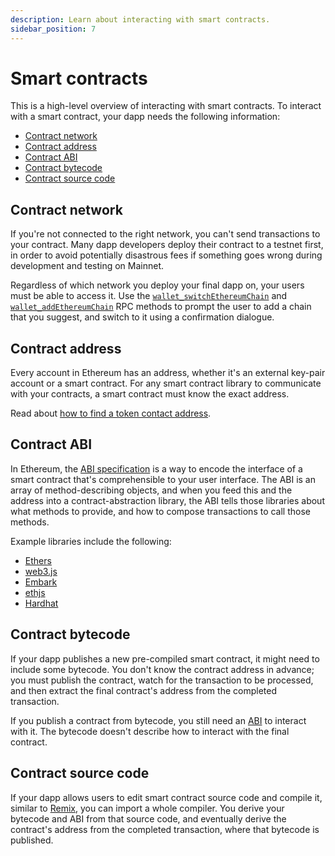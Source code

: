 ```yaml
---
description: Learn about interacting with smart contracts.
sidebar_position: 7
---
```


# Smart contracts

This is a high-level overview of interacting with smart contracts.
To interact with a smart contract, your dapp needs the following information:

- [Contract network](#contract-network)
- [Contract address](#contract-address)
- [Contract ABI](#contract-abi)
- [Contract bytecode](#contract-bytecode)
- [Contract source code](#contract-source-code)

## Contract network

If you're not connected to the right network, you can't send transactions to your contract.
Many dapp developers deploy their contract to a testnet first, in order to avoid potentially
disastrous fees if something goes wrong during development and testing on Mainnet.

Regardless of which network you deploy your final dapp on, your users must be able to access it.
Use the [`wallet_switchEthereumChain`](/wallet/reference/wallet_switchethereumchain) and
[`wallet_addEthereumChain`](/wallet/reference/wallet_addethereumchain) RPC methods to prompt
the user to add a chain that you suggest, and switch to it using a confirmation dialogue.

## Contract address

Every account in Ethereum has an address, whether it's an external key-pair account or a smart contract.
For any smart contract library to communicate with your contracts, a smart contract must know the exact address.

Read about
[how to find a token contact address](https://metamask.zendesk.com/hc/en-us/articles/360059683451-How-to-view-or-add-custom-token-contract-address).

## Contract ABI

In Ethereum, the [ABI specification](https://solidity.readthedocs.io/en/develop/abi-spec.html) is a
way to encode the interface of a smart contract that's comprehensible to your user interface.
The ABI is an array of method-describing objects, and when you feed this and the address into a
contract-abstraction library, the ABI tells those libraries about what methods to provide, and
how to compose transactions to call those methods.

Example libraries include the following:

- [Ethers](https://www.npmjs.com/package/ethers)
- [web3.js](https://www.npmjs.com/package/web3)
- [Embark](https://framework.embarklabs.io/)
- [ethjs](https://www.npmjs.com/package/ethjs)
- [Hardhat](https://hardhat.org/)

## Contract bytecode

If your dapp publishes a new pre-compiled smart contract, it might need to include some bytecode.
You don't know the contract address in advance; you must publish the contract, watch for the
transaction to be processed, and then extract the final contract's address from the completed transaction.

If you publish a contract from bytecode, you still need an [ABI](#contract-abi) to interact with it.
The bytecode doesn't describe how to interact with the final contract.

## Contract source code

If your dapp allows users to edit smart contract source code and compile it, similar to
[Remix](https://remix.ethereum.org/), you can import a whole compiler.
You derive your bytecode and ABI from that source code, and eventually derive the contract's address
from the completed transaction, where that bytecode is published.
